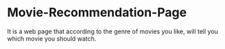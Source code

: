 # Movie-Recommendation-Page
It is a web page that according to the genre of movies you like, will tell you which movie you should watch.
